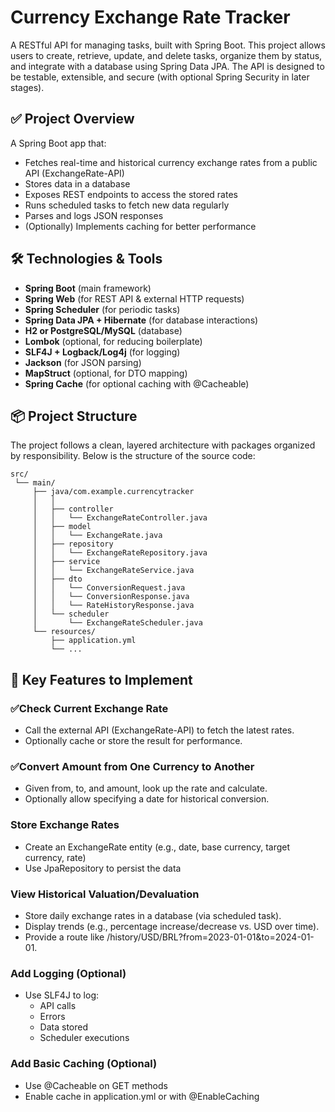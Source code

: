 # Currency Exchange Rate Tracker

A RESTful API for managing tasks, built with Spring Boot. This project allows users to create, retrieve, update, and delete tasks, organize them by status, and integrate with a database using Spring Data JPA. The API is designed to be testable, extensible, and secure (with optional Spring Security in later stages).

## ✅ Project Overview

A Spring Boot app that:
- Fetches real-time and historical currency exchange rates from a public API (ExchangeRate-API)
- Stores data in a database
- Exposes REST endpoints to access the stored rates
- Runs scheduled tasks to fetch new data regularly
- Parses and logs JSON responses
- (Optionally) Implements caching for better performance

## 🛠️ Technologies & Tools

- **Spring Boot** (main framework)
- **Spring Web** (for REST API & external HTTP requests)
- **Spring Scheduler** (for periodic tasks)
- **Spring Data JPA + Hibernate** (for database interactions)
- **H2 or PostgreSQL/MySQL** (database)
- **Lombok** (optional, for reducing boilerplate)
- **SLF4J + Logback/Log4j** (for logging)
- **Jackson** (for JSON parsing)
- **MapStruct** (optional, for DTO mapping)
- **Spring Cache** (for optional caching with @Cacheable)

## 📦 Project Structure

The project follows a clean, layered architecture with packages organized by responsibility. Below is the structure of the source code:

```
src/
 └── main/
     ├── java/com.example.currencytracker
     │   │
     │   ├── controller
     │   │   └── ExchangeRateController.java
     │   ├── model
     │   │   └── ExchangeRate.java
     │   ├── repository
     │   │   └── ExchangeRateRepository.java
     │   ├── service
     │   │   └── ExchangeRateService.java
     │   ├── dto
     │   │   └── ConversionRequest.java
     │   │   └── ConversionResponse.java
     │   │   └── RateHistoryResponse.java
     │   └── scheduler
     │       └── ExchangeRateScheduler.java
     └── resources/
         ├── application.yml
         └── ...
```
## 📌 Key Features to Implement
### ✅Check Current Exchange Rate
- Call the external API (ExchangeRate-API) to fetch the latest rates.
- Optionally cache or store the result for performance.

### ✅Convert Amount from One Currency to Another
- Given from, to, and amount, look up the rate and calculate.
- Optionally allow specifying a date for historical conversion.

### Store Exchange Rates
- Create an ExchangeRate entity (e.g., date, base currency, target currency, rate)
- Use JpaRepository to persist the data

### View Historical Valuation/Devaluation
- Store daily exchange rates in a database (via scheduled task).
- Display trends (e.g., percentage increase/decrease vs. USD over time).
- Provide a route like /history/USD/BRL?from=2023-01-01&to=2024-01-01.

### Add Logging (Optional)
- Use SLF4J to log:
    - API calls
    - Errors
    - Data stored
    - Scheduler executions

### Add Basic Caching (Optional)
- Use @Cacheable on GET methods
- Enable cache in application.yml or with @EnableCaching